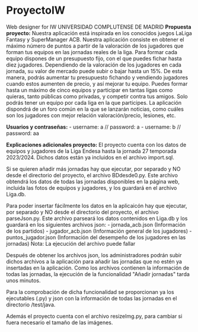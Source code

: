 # ProyectoIW
Web designer for IW UNIVERSIDAD COMPLUTENSE DE MADRID
**Propuesta proyecto:**
Nuestra aplicación está inspirada en los conocidos juegos LaLiga Fantasy
y SuperManager ACB. 
Nuestra aplicación consiste en obtener el máximo número de puntos a partir de la valoración de los jugadores que forman tus equipos en las jornadas reales de la liga. 
Para formar cada equipo dispones de un presupuesto fijo, con el que puedes fichar hasta diez jugadores. Dependiendo de la valoración de los jugadores en cada jornada, su valor de mercado puede subir o bajar hasta un 15%. De esta manera, podrás aumentar tu presupuesto fichando y vendiendo jugadores cuando estos aumenten de precio, y así mejorar tu equipo.
Puedes formar hasta un máximo de cinco equipos y participar en tantas ligas como quieras, tanto públicas como privadas, y competir contra tus amigos. Solo podrás tener un equipo por cada liga en la que participes. 
La aplicación dispondrá de un foro común en la que se lanzarán noticias, como cuáles son los jugadores con mejor relación valoración/precio, lesiones, etc. 

**Usuarios y contraseñas:**
    - username: a // password: a
    - username: b // password: aa

**Explicaciones adicionales proyecto:**
El proyecto cuenta con los datos de equipos y jugadores de la Liga Endesa hasta la jornada 27 temporada 2023/2024. Dichos datos están ya incluidos en el archivo import.sql.

Si se quieren añadir más jornadas hay que ejecutar, por separado y NO desde el directorio del proyecto, el archivo BDdesde0.py.
Este archivo obtendrá los datos de todas las jornadas disponibles en la página web, incluida las fotos de equipos y jugadores, y los guardará en el archivo Liga.db.

Para poder insertar fácilmente los datos en la aplicaicón hay que ejecutar, por separado y NO desde el directorio del proyecto, el archivo parseJson.py.
Este archivo parseará los datos contenidos en Liga.db y los guardará en los siguientes archivos json:
    - jornada_acb.json (Información de los partidos)
    - jugador_acb.json (Información general de los jugadores)
    - puntos_jugador.json (Información del desempeño de los jugadores en las jornadas)
Nota: La ejecución del archivo puede fallar

Después de obtener los archivos json, los administradores podrán subir dichos archivos a la aplicación para añadir las jornadas que no estén ya insertadas en la aplicación.
Como los archivos contienen la información de todas las jornadas, la ejecución de la funcionalidad "Añadir jornadas" tarda unos minutos.

Para la comprobación de dicha funcionalidad se proporcionan ya los ejecutables (.py) y json con la información de todas las jornadas en el directorio /test/java.

Además el proyecto cuenta con el archivo resizeImg.py, para cambiar si fuera necesario el tamaño de las imágenes.
